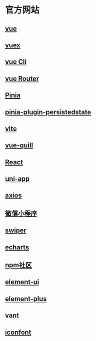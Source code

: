 # 官方网站

## [vue](https://cn.vuejs.org/)

## [vuex](https://vuex.vuejs.org/zh/)

## [vue Cli](https://cli.vuejs.org/zh/guide/)

## [vue Router](https://router.vuejs.org/zh/guide/)

## [Pinia](https://pinia.vuejs.org/zh/introduction.html)

## [pinia-plugin-persistedstate](https://prazdevs.github.io/pinia-plugin-persistedstate/zh/guide/)

## [vite](https://cn.vitejs.dev/guide/)

## [vue-quill](https://vueup.github.io/vue-quill/)

## [React](https://zh-hans.react.dev/)

## [uni-app](https://uniapp.dcloud.net.cn/resource.html)

## [axios](https://www.axios-http.cn/)

## [微信小程序](https://developers.weixin.qq.com/miniprogram/dev/framework/)

## [swiper](https://www.swiper.com.cn/)

## [echarts](https://echarts.apache.org/zh/index.html)

## [npm社区](https://www.npmjs.com/)

## [element-ui](https://element.eleme.cn/#/zh-CN)

## [element-plus](https://element-plus.org/zh-CN/)

## vant

## [iconfont](https://www.iconfont.cn/)
